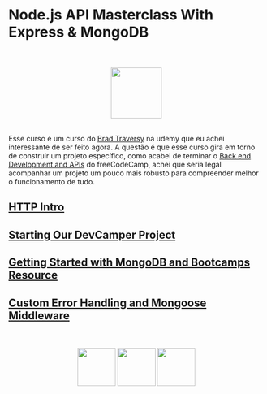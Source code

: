 # Node.js API Masterclass With Express & MongoDB

<div align="center">
  <br><br>
  <img src="https://upload.wikimedia.org/wikipedia/commons/thumb/e/e3/Udemy_logo.svg/512px-Udemy_logo.svg.png" height="100px">
  <br><br>
</div>

Esse curso é um curso do [Brad Traversy](https://www.youtube.com/@TraversyMedia) na udemy que eu achei interessante de ser feito agora. A questão é que esse curso gira em torno de construir um projeto específico, como acabei de terminar o [Back end Development and APIs](../fcc-backend-development/README.md) do freeCodeCamp, achei que seria legal acompanhar um projeto um pouco mais robusto para compreender melhor o funcionamento de tudo.

## [HTTP Intro](./httpIntro.md)
## [Starting Our DevCamper Project](./startingOurProject.md)
## [Getting Started with MongoDB and Bootcamps Resource](./startingMongoDB.md)
## [Custom Error Handling and Mongoose Middleware](./errorHandling.md)

<div align="center">
  <br><br>
  <img src="https://upload.wikimedia.org/wikipedia/commons/thumb/7/7e/Node.js_logo_2015.svg/1280px-Node.js_logo_2015.svg.png" height="75px">
  <img src="https://upload.wikimedia.org/wikipedia/commons/6/64/Expressjs.png" height="75px">
  <img src="https://upload.wikimedia.org/wikipedia/commons/thumb/9/93/MongoDB_Logo.svg/2560px-MongoDB_Logo.svg.png" height="75px">
  <br><br>
</div>